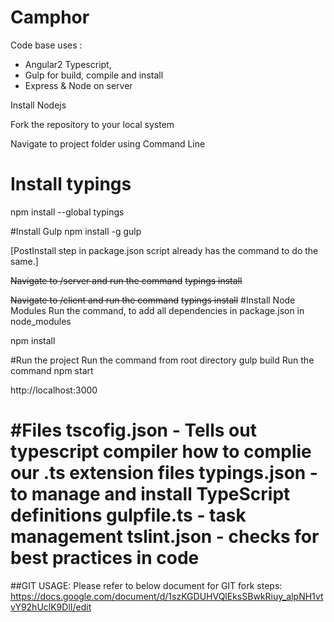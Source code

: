 Camphor
========

Code base uses : 
   - Angular2 Typescript, 
   - Gulp for build, compile and install
   - Express & Node on server

Install Nodejs

Fork the repository to your local system

Navigate to project folder using Command Line

# Install typings
  npm install --global typings

#Install Gulp
  npm install -g gulp

[PostInstall step in package.json script already has the command to do the same.]

~~Navigate to /server and run the command~~
 ~~typings install~~

~~Navigate to /client and run the command~~
  ~~typings install~~
#Install Node Modules
 Run the command, to add all dependencies in package.json in node_modules
 
 npm install
  
#Run the project
Run the command from root directory
  gulp build
Run the command 
  npm start

http://localhost:3000


#Files
tscofig.json - Tells out typescript compiler how to complie our .ts extension files
typings.json - to manage and install TypeScript definitions
gulpfile.ts - task management
tslint.json - checks for best practices in code
=======
##GIT USAGE:
Please refer to below document for GIT fork steps:
https://docs.google.com/document/d/1szKGDUHVQlEksSBwkRiuy_alpNH1vtvY92hUclK9DlI/edit

